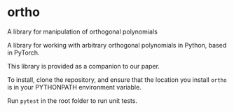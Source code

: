 # ortho
A library for manipulation of orthogonal polynomials 

A library for working with arbitrary orthogonal polynomials in Python, based
in PyTorch. 

This library is provided as a companion to our paper.

To install, clone the repository, and ensure that the location you install 
`ortho` is in your PYTHONPATH environment variable. 

Run `pytest` in the root folder to run unit tests.

